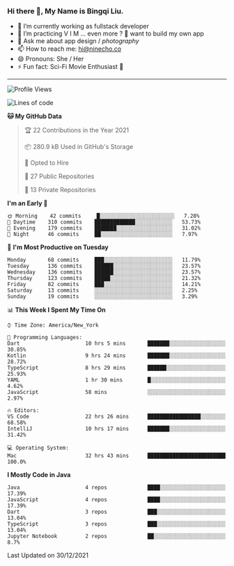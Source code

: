 ### Hi there 👋, My Name is Bingqi Liu.

- 🔭 I’m currently working as fullstack developer
- 🌱 I’m practicing V I M ... even more ? 🤨 want to build my own app
- 💬 Ask me about app design / *photography*
- 📫 How to reach me: hi@ninecho.co
- 😄 Pronouns: She / Her
- ⚡ Fun fact: Sci-Fi Movie Enthusiast 🚀

---

<!--START_SECTION:waka-->
![Profile Views](http://img.shields.io/badge/Profile%20Views-29-blue)

![Lines of code](https://img.shields.io/badge/From%20Hello%20World%20I%27ve%20Written-816%20Thousand%20lines%20of%20code-blue)

**🐱 My GitHub Data** 

> 🏆 22 Contributions in the Year 2021
 > 
> 📦 280.9 kB Used in GitHub's Storage 
 > 
> 💼 Opted to Hire
 > 
> 📜 27 Public Repositories 
 > 
> 🔑 13 Private Repositories  
 > 
**I'm an Early 🐤** 

```text
🌞 Morning    42 commits     █░░░░░░░░░░░░░░░░░░░░░░░░   7.28% 
🌆 Daytime    310 commits    █████████████░░░░░░░░░░░░   53.73% 
🌃 Evening    179 commits    ███████░░░░░░░░░░░░░░░░░░   31.02% 
🌙 Night      46 commits     ██░░░░░░░░░░░░░░░░░░░░░░░   7.97%

```
📅 **I'm Most Productive on Tuesday** 

```text
Monday       68 commits     ███░░░░░░░░░░░░░░░░░░░░░░   11.79% 
Tuesday      136 commits    ██████░░░░░░░░░░░░░░░░░░░   23.57% 
Wednesday    136 commits    ██████░░░░░░░░░░░░░░░░░░░   23.57% 
Thursday     123 commits    █████░░░░░░░░░░░░░░░░░░░░   21.32% 
Friday       82 commits     ███░░░░░░░░░░░░░░░░░░░░░░   14.21% 
Saturday     13 commits     ░░░░░░░░░░░░░░░░░░░░░░░░░   2.25% 
Sunday       19 commits     ░░░░░░░░░░░░░░░░░░░░░░░░░   3.29%

```


📊 **This Week I Spent My Time On** 

```text
⌚︎ Time Zone: America/New_York

💬 Programming Languages: 
Dart                     10 hrs 5 mins       ███████░░░░░░░░░░░░░░░░░░   30.85% 
Kotlin                   9 hrs 24 mins       ███████░░░░░░░░░░░░░░░░░░   28.72% 
TypeScript               8 hrs 29 mins       ██████░░░░░░░░░░░░░░░░░░░   25.93% 
YAML                     1 hr 30 mins        █░░░░░░░░░░░░░░░░░░░░░░░░   4.62% 
JavaScript               58 mins             ░░░░░░░░░░░░░░░░░░░░░░░░░   2.97%

🔥 Editors: 
VS Code                  22 hrs 26 mins      █████████████████░░░░░░░░   68.58% 
IntelliJ                 10 hrs 17 mins      ███████░░░░░░░░░░░░░░░░░░   31.42%

💻 Operating System: 
Mac                      32 hrs 43 mins      █████████████████████████   100.0%

```

**I Mostly Code in Java** 

```text
Java                     4 repos             ████░░░░░░░░░░░░░░░░░░░░░   17.39% 
JavaScript               4 repos             ████░░░░░░░░░░░░░░░░░░░░░   17.39% 
Dart                     3 repos             ███░░░░░░░░░░░░░░░░░░░░░░   13.04% 
TypeScript               3 repos             ███░░░░░░░░░░░░░░░░░░░░░░   13.04% 
Jupyter Notebook         2 repos             ██░░░░░░░░░░░░░░░░░░░░░░░   8.7%

```



 Last Updated on 30/12/2021
<!--END_SECTION:waka-->
